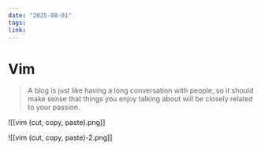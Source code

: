 ```yaml
---
date: "2025-08-01"
tags: 
link:
---
```


# Vim

> A blog is just like having a long conversation with people, so it should make sense that things you enjoy talking about will be closely related to your passion.

![[vim (cut, copy, paste).png]]


![[vim (cut, copy, paste)-2.png]]